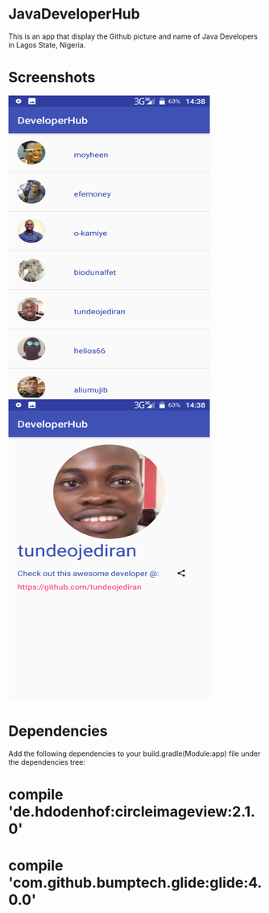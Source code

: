 # JavaDeveloperHub
This is an app that display the Github picture and name of Java Developers in Lagos State, Nigeria.

# Screenshots

<img src="https://github.com/ajibadeseun/JavaDeveloperHub/blob/master/Screenshot_20180303-143833.png" width="400" height="600" />
<img src="https://github.com/ajibadeseun/JavaDeveloperHub/blob/master/Screenshot_20180303-143838.png" width="400" height="600" />

# Dependencies 
Add the following dependencies to your build.gradle(Module:app) file under the dependencies tree:


# compile 'de.hdodenhof:circleimageview:2.1.0'

# compile 'com.github.bumptech.glide:glide:4.0.0'
